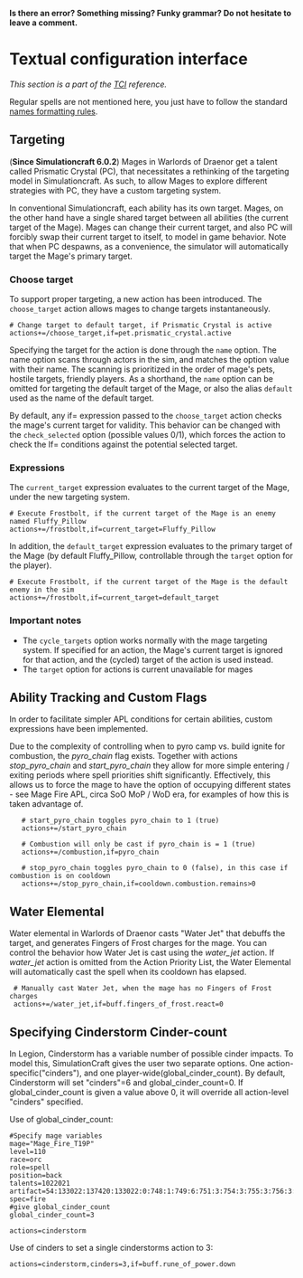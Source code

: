 **Is there an error? Something missing? Funky grammar? Do not hesitate to leave a comment.**



# Textual configuration interface
_This section is a part of the [TCI](TextualConfigurationInterface) reference._

Regular spells are not mentioned here, you just have to follow the standard [names formatting rules](TextualConfigurationInterface#Names_formatting).

## Targeting

(**Since Simulationcraft 6.0.2**) Mages in Warlords of Draenor get a talent called Prismatic Crystal (PC), that necessitates a rethinking of the targeting model in Simulationcraft. As such, to allow Mages to explore different strategies with PC, they have a custom targeting system.

In conventional Simulationcraft, each ability has its own target. Mages, on the other hand have a single shared target between all abilities (the current target of the Mage). Mages can change their current target, and also PC will forcibly swap their current target to itself, to model in game behavior. Note that when PC despawns, as a convenience, the simulator will automatically target the Mage's primary target.

### Choose target

To support proper targeting, a new action has been introduced. The `choose_target` action allows mages to change targets instantaneously.

```
# Change target to default target, if Prismatic Crystal is active
actions+=/choose_target,if=pet.prismatic_crystal.active
```

Specifying the target for the action is done through the `name` option. The name option scans through actors in the sim, and matches the option value with their name. The scanning is prioritized in the order of mage's pets, hostile targets, friendly players. As a shorthand, the `name` option can be omitted for targeting the default target of the Mage, or also the alias `default` used as the name of the default target.

By default, any if= expression passed to the `choose_target` action checks the mage's current target for validity. This behavior can be changed with the `check_selected` option (possible values 0/1), which forces the action to check the If= conditions against the potential selected target.

### Expressions

The `current_target` expression evaluates to the current target of the Mage, under the new targeting system.

```
# Execute Frostbolt, if the current target of the Mage is an enemy named Fluffy_Pillow
actions+=/frostbolt,if=current_target=Fluffy_Pillow
```

In addition, the `default_target` expression evaluates to the primary target of the Mage (by default Fluffy\_Pillow, controllable through the `target` option for the player).
```
# Execute Frostbolt, if the current target of the Mage is the default enemy in the sim
actions+=/frostbolt,if=current_target=default_target
```

### Important notes

  * The `cycle_targets` option works normally with the mage targeting system. If specified for an action, the Mage's current target is ignored for that action, and the (cycled) target of the action is used instead.
  * The `target` option for actions is current unavailable for mages

## Ability Tracking and Custom Flags

In order to facilitate simpler APL conditions for certain abilities, custom expressions have been implemented.

Due to the complexity of controlling when to pyro camp vs. build ignite for combustion, the _pyro\_chain_ flag exists. Together with actions _stop\_pyro\_chain_ and _start\_pyro\_chain_ they allow for more simple entering / exiting periods where spell priorities shift significantly. Effectively, this allows us to force the mage to have the option of occupying different states - see Mage Fire APL, circa SoO MoP / WoD era, for examples of how this is taken advantage of.

```
   # start_pyro_chain toggles pyro_chain to 1 (true)
   actions+=/start_pyro_chain

   # Combustion will only be cast if pyro_chain is = 1 (true)
   actions+=/combustion,if=pyro_chain

   # stop_pyro_chain toggles pyro_chain to 0 (false), in this case if combustion is on cooldown
   actions+=/stop_pyro_chain,if=cooldown.combustion.remains>0
```

## Water Elemental

Water elemental in Warlords of Draenor casts "Water Jet" that debuffs the target, and generates Fingers of Frost charges for the mage. You can control the behavior how Water Jet is cast using the _water\_jet_ action. If _water\_jet_ action is omitted from the Action Priority List, the Water Elemental will automatically cast the spell when its cooldown has elapsed.

```
 # Manually cast Water Jet, when the mage has no Fingers of Frost charges
 actions+=/water_jet,if=buff.fingers_of_frost.react=0
```

## Specifying Cinderstorm Cinder-count

In Legion, Cinderstorm has a variable number of possible cinder impacts. To model this, SimulationCraft gives the user two separate options. One action-specific("cinders"), and one player-wide(global_cinder_count). By default, Cinderstorm will set "cinders"=6 and global_cinder_count=0. If global_cinder_count is given a value above 0, it will override all action-level "cinders" specified.

Use of global_cinder_count:
```
#Specify mage variables
mage="Mage_Fire_T19P"
level=110
race=orc
role=spell
position=back
talents=1022021
artifact=54:133022:137420:133022:0:748:1:749:6:751:3:754:3:755:3:756:3:759:1:762:1:763:1:1340:1
spec=fire
#give global_cinder_count
global_cinder_count=3

actions=cinderstorm
```

Use of cinders to set a single cinderstorms action to 3:
```
actions=cinderstorm,cinders=3,if=buff.rune_of_power.down
```